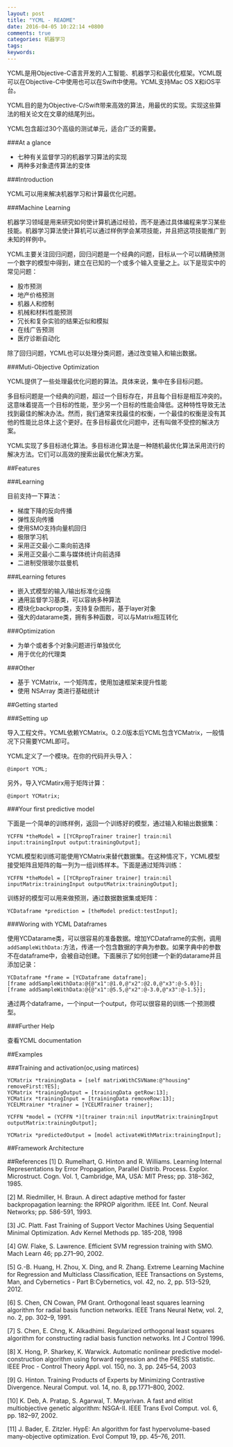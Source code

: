 ```yaml
---
layout: post
title: "YCML - README"
date: 2016-04-05 10:22:14 +0800
comments: true
categories: 机器学习
tags: 
keywords: 
---
```


YCML是用Objective-C语言开发的人工智能、机器学习和最优化框架。YCML既可以在Objective-C中使用也可以在Swift中使用。YCML支持Mac OS X和iOS平台。  

YCML目的是为Objective-C/Swift带来高效的算法，用最优的实现。实现这些算法的相关论文在文章的结尾列出。  

YCML包含超过30个高级的测试单元，适合广泛的需要。

###At a glance

- 七种有关监督学习的机器学习算法的实现
- 两种多对象遗传算法的变体

###Introduction

YCML可以用来解决机器学习和计算最优化问题。

###Machine Learning

机器学习领域是用来研究如何使计算机通过经验，而不是通过具体编程来学习某些技能。机器学习算法使计算机可以通过样例学会某项技能，并且把这项技能推广到未知的样例中。  

YCML主要关注回归问题，回归问题是一个经典的问题，目标从一个可以精确预测一个数字的模型中得到，建立在已知的一个或多个输入变量之上。以下是现实中的常见问题：  

- 股市预测
- 地产价格预测
- 机器人和控制
- 机械和材料性能预测
- 冗长和复杂实验的结果近似和模拟
- 在线广告预测
- 医疗诊断自动化

除了回归问题，YCML也可以处理分类问题，通过改变输入和输出数据。

###Muti-Objective Optimization

YCML提供了一些处理最优化问题的算法。具体来说，集中在多目标问题。  

多目标问题是一个经典的问题，超过一个目标存在，并且每个目标是相互冲突的。这意味着提高一个目标的性能，至少另一个目标的性能会降低。这种特性导致无法找到最佳的解决办法。然而，我们通常来找最佳的权衡，一个最佳的权衡是没有其他的性能比总体上这个更好。在多目标最优化问题中，还有叫做不受控的解决方案。  

YCML实现了多目标进化算法。多目标进化算法是一种随机最优化算法采用流行的解决方法。它们可以高效的搜索出最优化解决方案。

##Features

###Learning

目前支持一下算法：

- 梯度下降的反向传播
- 弹性反向传播
- 使用SMO支持向量机回归
- 极限学习机
- 采用正交最小二乘向前选择
- 采用正交最小二乘与媒体统计向前选择
- 二进制受限玻尔兹曼机


###Learning fetures

- 嵌入式模型的输入/输出标准化设施
- 通用监督学习基类，可以容纳多种算法
- 模块化backprop类，支持复杂图形，基于layer对象
- 强大的datarame类，拥有多种函数，可以与Matrix相互转化

###Optimization

- 为单个或者多个对象问题进行单独优化
- 用于优化的代理类

###Other

- 基于 YCMatrix，一个矩阵库，使用加速框架来提升性能
- 使用 NSArray 类进行基础统计

##Getting started

###Setting up

导入工程文件。YCML依赖YCMatrix。0.2.0版本后YCML包含YCMatrix，一般情况下只需要YCML即可。  

YCML定义了一个模块。在你的代码开头导入：  

	@import YCML;

另外，导入YCMatirx用于矩阵计算：

	@import YCMatrix;

###Your first predictive model

下面是一个简单的训练样例，返回一个训练好的模型，通过输入和输出数据集：  

	YCFFN *theModel = [[YCRpropTrainer trainer] train:nil input:trainingInput output:trainingOutput];

YCML模型和训练可能使用YCMatrix来替代数据集。在这种情况下，YCML模型接受矩阵且矩阵的每一列为一组训练样本。下面是通过矩阵训练：  

	YCFFN *theModel = [[YCRpropTrainer trainer] train:nil inputMatrix:trainingInput outputMatrix:trainingOutput];

训练好的模型可以用来做预测，通过数据数据集或矩阵：  

	YCDataframe *prediction = [theModel predict:testInput];

###Woring with YCML Dataframes

使用YCDatarame类，可以很容易的准备数据。增加YCDataframe的实例，调用`addSampleWithData:`方法，传递一个包含数据的字典为参数。如果字典中的参数不在dataframe中，会被自动创建。下面展示了如何创建一个新的datarame并且添加记录：  

	YCDataframe *frame = [YCDataframe dataframe];
	[frame addSampleWithData:@{@"x1":@1.0,@"x2":@2.0,@"x3":@-5.0}];
	[frame addSampleWithData:@{@"x1":@5.5,@"x2":@-3.0,@"x3":@-1.5}];

通过两个dataframe，一个input一个output，你可以很容易的训练一个预测模型。  

###Further Help

查看YCML documentation

##Examples

###Training and activation(oc,using matirces)

	YCMatrix *trainingData = [self matrixWithCSVName:@"housing" removeFirst:YES];
	YCMatrix *trainingOutput = [trainingData getRow:13];
	YCMatirx *trainingInput = [trainingData removeRow:13];
	YCELMtrainer *trainer = [YCELMTrainer trainer];

	YCFFN *model = (YCFFN *)[trainer train:nil inputMatrix:trainingInput outputMatrix:trainingOutput];

	YCMatrix *predictedOutput = [model activateWithMatrix:trainingInput];

##Framework Architecture

##References
[1] D. Rumelhart, G. Hinton and R. Williams. Learning Internal Representations by Error Propagation, Parallel Distrib. Process. Explor. Microstruct. Cogn. Vol. 1, Cambridge, MA, USA: MIT Press; pp. 318–362, 1985.

[2] M. Riedmiller, H. Braun. A direct adaptive method for faster backpropagation learning: the RPROP algorithm. IEEE Int. Conf. Neural Networks; pp. 586-591, 1993.

[3] JC. Platt. Fast Training of Support Vector Machines Using Sequential Minimal Optimization. Adv Kernel Methods pp. 185-208, 1998

[4] GW. Flake, S. Lawrence. Efficient SVM regression training with SMO. Mach Learn 46; pp.271–90, 2002.

[5] G.-B. Huang, H. Zhou, X. Ding, and R. Zhang. Extreme Learning Machine for Regression and Multiclass Classification, IEEE Transactions on Systems, Man, and Cybernetics - Part B:Cybernetics, vol. 42, no. 2, pp. 513-529, 2012.

[6] S. Chen, CN Cowan, PM Grant. Orthogonal least squares learning algorithm for radial basis function networks. IEEE Trans Neural Netw, vol. 2, no. 2, pp. 302–9, 1991.

[7] S. Chen, E. Chng, K. Alkadhimi. Regularized orthogonal least squares algorithm for constructing radial basis function networks. Int J Control 1996.

[8] X. Hong, P. Sharkey, K. Warwick. Automatic nonlinear predictive model-construction algorithm using forward regression and the PRESS statistic. IEEE Proc - Control Theory Appl. vol. 150, no. 3, pp. 245–54, 2003

[9] G. Hinton. Training Products of Experts by Minimizing Contrastive Divergence. Neural Comput. vol. 14, no. 8, pp.1771–800, 2002.

[10] K. Deb, A. Pratap, S. Agarwal, T. Meyarivan. A fast and elitist multiobjective genetic algorithm: NSGA-II. IEEE Trans Evol Comput. vol. 6, pp. 182–97, 2002.

[11] J. Bader, E. Zitzler. HypE: An algorithm for fast hypervolume-based many-objective optimization. Evol Comput 19, pp. 45–76, 2011.